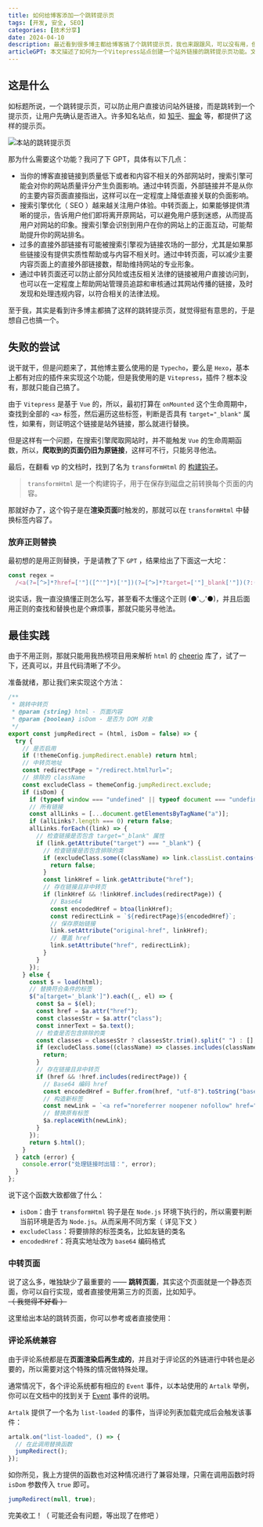 ```yaml
---
title: 如何给博客添加一个跳转提示页
tags: [开发, 安全, SEO]
categories: [技术分享]
date: 2024-04-10
description: 最近看到很多博主都给博客搞了个跳转提示页，我也来跟跟风，可以没有用，但不能没有
articleGPT: 本文描述了如何为一个Vitepress站点创建一个站外链接的跳转提示页功能。文章先分析了知名站点使用跳转提示页的好处，包括搜索引擎优化和提升用户体验。文中详细介绍了实现过程，并提供了一个示例跳转页面以及如何使评论系统与跳转提示页兼容的方法。
---
```


## 这是什么

如标题所说，一个跳转提示页，可以防止用户直接访问站外链接，而是跳转到一个提示页，让用户先确认是否进入。许多知名站点，如 [知乎](https://link.zhihu.com/?target=https://blog.imsyy.top/)、[掘金](https://link.juejin.cn/?target=https://blog.imsyy.top/) 等，都提供了这样的提示页。

![本站的跳转提示页](https://pic.efefee.cn/uploads/2024/04/10/6615f9388d5c4.webp)

那为什么需要这个功能？我问了下 GPT，具体有以下几点：

- 当你的博客直接链接到质量低下或者和内容不相关的外部网站时，搜索引擎可能会对你的网站质量评分产生负面影响。通过中转页面，外部链接并不是从你的主要内容页面直接指出，这样可以在一定程度上降低直接关联的负面影响。
- 搜索引擎优化（ SEO ）越来越关注用户体验。中转页面上，如果能够提供清晰的提示，告诉用户他们即将离开原网站，可以避免用户感到迷惑，从而提高用户对网站的印象。搜索引擎会识别到用户在你的网站上的正面互动，可能帮助提升你的网站排名。
- 过多的直接外部链接有可能被搜索引擎视为链接农场的一部分，尤其是如果那些链接没有提供实质性帮助或与内容不相关时。通过中转页面，可以减少主要内容页面上的直接外部链接数，帮助维持网站的专业形象。
- 通过中转页面还可以防止部分风险或违反相关法律的链接被用户直接访问到，也可以在一定程度上帮助网站管理员追踪和审核通过其网站传播的链接，及时发现和处理违规内容，以符合相关的法律法规。

至于我，其实是看到许多博主都搞了这样的跳转提示页，就觉得挺有意思的，于是想自己也搞一个。

## 失败的尝试

说干就干，但是问题来了，其他博主要么使用的是 `Typecho`，要么是 `Hexo`，基本上都有对应的插件来实现这个功能，但是我使用的是 `Vitepress`，插件？根本没有，那就只能自己搞了。

由于 `Vitepress` 是基于 `Vue` 的，所以，最初打算在 `onMounted` 这个生命周期中，查找到全部的 `<a>` 标签，然后遍历这些标签，判断是否具有 `target="_blank"` 属性，如果有，则证明这个链接是站外链接，那么就进行替换。

但是这样有一个问题，在搜索引擎爬取网站时，并不能触发 `Vue` 的生命周期函数，所以，**爬取到的页面仍旧为原链接**，这样可不行，只能另寻他法。

最后，在翻看 vp 的文档时，找到了名为 `transformHtml` 的 [构建钩子](https://vitepress.dev/zh/reference/site-config#transformhtml)。

> `transformHtml` 是一个构建钩子，用于在保存到磁盘之前转换每个页面的内容。

那就好办了，这个钩子是在**渲染页面**时触发的，那就可以在 `transformHtml` 中替换标签内容了。

### 放弃正则替换

最初想的是用正则替换，于是请教了下 `GPT` ，结果给出了下面这一大坨：

```js
const regex =
  /<a(?=[^>]*?href=['"]([^'"]*)['"])(?=[^>]*?target=['"]_blank['"])(?:(?=[^>]*?class=['"]([^'"]*)['"]))?[^>]*?>(.*?)<\/a>/g;
```

说实话，我一直没搞懂正则怎么写，甚至看不太懂这个正则 (●'◡'●)，并且后面用正则的查找和替换也是个麻烦事，那就只能另寻他法。

## 最佳实践

由于不用正则，那就只能用我热榜项目用来解析 `html` 的 [cheerio](https://www.npmjs.com/package/cheerio) 库了，试了一下，还真可以，并且代码清晰了不少。

准备就绪，那让我们来实现这个方法：

```js
/**
 * 跳转中转页
 * @param {string} html - 页面内容
 * @param {boolean} isDom - 是否为 DOM 对象
 */
export const jumpRedirect = (html, isDom = false) => {
  try {
    // 是否启用
    if (!themeConfig.jumpRedirect.enable) return html;
    // 中转页地址
    const redirectPage = "/redirect.html?url=";
    // 排除的 className
    const excludeClass = themeConfig.jumpRedirect.exclude;
    if (isDom) {
      if (typeof window === "undefined" || typeof document === "undefined") return false;
      // 所有链接
      const allLinks = [...document.getElementsByTagName("a")];
      if (allLinks?.length === 0) return false;
      allLinks.forEach((link) => {
        // 检查链接是否包含 target="_blank" 属性
        if (link.getAttribute("target") === "_blank") {
          // 检查链接是否包含排除的类
          if (excludeClass.some((className) => link.classList.contains(className))) {
            return false;
          }
          const linkHref = link.getAttribute("href");
          // 存在链接且非中转页
          if (linkHref && !linkHref.includes(redirectPage)) {
            // Base64
            const encodedHref = btoa(linkHref);
            const redirectLink = `${redirectPage}${encodedHref}`;
            // 保存原始链接
            link.setAttribute("original-href", linkHref);
            // 覆盖 href
            link.setAttribute("href", redirectLink);
          }
        }
      });
    } else {
      const $ = load(html);
      // 替换符合条件的标签
      $("a[target='_blank']").each((_, el) => {
        const $a = $(el);
        const href = $a.attr("href");
        const classesStr = $a.attr("class");
        const innerText = $a.text();
        // 检查是否包含排除的类
        const classes = classesStr ? classesStr.trim().split(" ") : [];
        if (excludeClass.some((className) => classes.includes(className))) {
          return;
        }
        // 存在链接且非中转页
        if (href && !href.includes(redirectPage)) {
          // Base64 编码 href
          const encodedHref = Buffer.from(href, "utf-8").toString("base64");
          // 构造新标签
          const newLink = `<a ref="noreferrer noopener nofollow" href="${redirectPage}${encodedHref}" original-href="${href}" target="_blank"${classesStr ? ` class="${classesStr}"` : ""}>${innerText}</a>`;
          // 替换原有标签
          $a.replaceWith(newLink);
        }
      });
      return $.html();
    }
  } catch (error) {
    console.error("处理链接时出错：", error);
  }
};
```

说下这个函数大致都做了什么：

- `isDom`：由于 `transformHtml` 钩子是在 `Node.js` 环境下执行的，所以需要判断当前环境是否为 `Node.js`。从而采用不同方案（ 详见下文 ）
- `excludeClass`：将要排除的标签类名，比如友链的类名
- `encodedHref`：将真实地址改为 `base64` 编码格式

### 中转页面

说了这么多，唯独缺少了最重要的 —— **跳转页面**，其实这个页面就是一个静态页面，你可以自行实现，或者直接使用第三方的页面，比如知乎。~~（ 我觉得不好看 ）~~

这里给出本站的跳转页面，你可以参考或者直接使用：

<LinkCard url="https://gist.github.com/imsyy/5b566db5ca2c321b83b9f1a68dd70cde" title="無名小栈 - 跳转提示页" desc="GitHub Gist: instantly share code, notes, and snippets." />

### 评论系统兼容

由于评论系统都是在**页面渲染后再生成的**，并且对于评论区的外链进行中转也是必要的，所以需要对这个特殊的情况做特殊处理。

通常情况下，各个评论系统都有相应的 `Event` 事件，以本站使用的 `Artalk` 举例，你可以在文档中的找到关于 [Event](https://artalk.js.org/develop/event.html) 事件的说明。

`Artalk` 提供了一个名为 `list-loaded` 的事件，当评论列表加载完成后会触发该事件：

```js
artalk.on("list-loaded", () => {
  // 在此调用替换函数
  jumpRedirect();
});
```
如你所见，我上方提供的函数也对这种情况进行了兼容处理，只需在调用函数时将 `isDom` 参数传入 `true` 即可。

```js
jumpRedirect(null, true);
```

完美收工！（ 可能还会有问题，等出现了在修吧 ）

